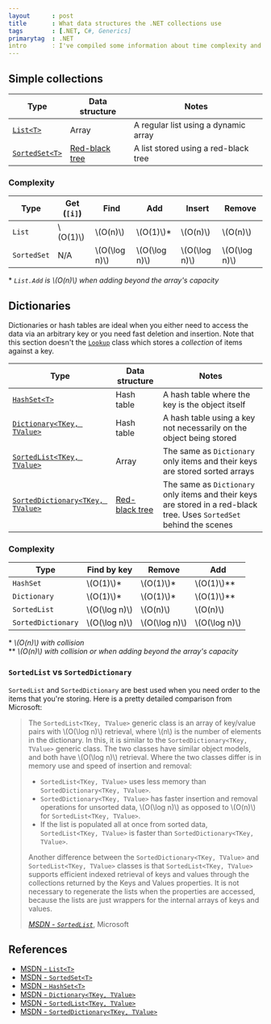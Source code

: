 ```yaml
---
layout      : post
title       : What data structures the .NET collections use
tags        : [.NET, C#, Generics]
primarytag  : .NET
intro       : I've compiled some information about time complexity and underlying data structures of .NET simple collections and dictionaries. It was difficult to find some of this information on official sources like MSDN and non-official sources seemed to differ, so I used reflector and actually had a look at the .NET framework code to confirm these cases.
---
```




## Simple collections

| Type                | Data structure      | Notes
| ------------------- | ------------------- | -----
| [`List<T>`][1]      | Array               | A regular list using a dynamic array
| [`SortedSet<T>`][2] | [Red-black tree][3] | A list stored using a red-black tree

### Complexity

| Type        | Get (`[i]`) | Find            | Add             | Insert          | Remove
| ----------- | ----------- | --------------- | --------------- | --------------- | ---------------
| `List`      | \\(O(1)\\)  | \\(O(n)\\)      | \\(O(1)\\)\*     | \\(O(n)\\)      | \\(O(n)\\)
| `SortedSet` | N/A         | \\(O(\log n)\\) | \\(O(\log n)\\) | \\(O(\log n)\\) | \\(O(\log n)\\)

\* *`List.Add` is \\(O(n)\\) when adding beyond the array's capacity*



## Dictionaries

Dictionaries or hash tables are ideal when you either need to access the data via an arbitrary key or you need fast deletion and insertion. Note that this section doesn't the [`Lookup`][4] class which stores a *collection* of items against a key.

| Type                                  | Data structure      | Notes
| ------------------------------------- | ------------------- | -----
| [`HashSet<T>`][5]                     | Hash table          | A hash table where the key is the object itself
| [`Dictionary<TKey, TValue>`][6]       | Hash table          | A hash table using a key not necessarily on the object being stored
| [`SortedList<TKey, TValue>`][7]       | Array               | The same as `Dictionary` only items and their keys are stored sorted arrays
| [`SortedDictionary<TKey, TValue>`][8] | [Red-black tree][3] | The same as `Dictionary` only items and their keys are stored in a red-black tree. Uses `SortedSet` behind the scenes

### Complexity

| Type               | Find by key     | Remove          | Add
| ------------------ | --------------- | --------------- | ---------------
| `HashSet`          | \\(O(1)\\)\*     | \\(O(1)\\)\*     | \\(O(1)\\)\*\*
| `Dictionary`       | \\(O(1)\\)\*     | \\(O(1)\\)\*     | \\(O(1)\\)\*\*
| `SortedList`       | \\(O(\log n)\\) | \\(O(n)\\)      | \\(O(n)\\)
| `SortedDictionary` | \\(O(\log n)\\) | \\(O(\log n)\\) | \\(O(\log n)\\)

\* *\\(O(n)\\) with collision*<br />
\*\* *\\(O(n)\\) with collision or when adding beyond the array's capacity*

### `SortedList` vs `SortedDictionary`

`SortedList` and `SortedDictionary` are best used when you need order to the items that you're storing. Here is a pretty detailed comparison from Microsoft:

> The `SortedList<TKey, TValue>` generic class is an array of key/value pairs with \\(O(\log n)\\) retrieval, where \\(n\\) is the number of elements in the dictionary. In this, it is similar to the `SortedDictionary<TKey, TValue>` generic class. The two classes have similar object models, and both have \\(O(\log n)\\) retrieval. Where the two classes differ is in memory use and speed of insertion and removal:
>
> - `SortedList<TKey, TValue>` uses less memory than `SortedDictionary<TKey, TValue>`.
> - `SortedDictionary<TKey, TValue>` has faster insertion and removal operations for unsorted data, \\(O(\log n)\\) as opposed to \\(O(n)\\) for `SortedList<TKey, TValue>`.
> - If the list is populated all at once from sorted data, `SortedList<TKey, TValue>` is faster than `SortedDictionary<TKey, TValue>`.
>
> Another difference between the `SortedDictionary<TKey, TValue>` and `SortedList<TKey, TValue>` classes is that `SortedList<TKey, TValue>` supports efficient indexed retrieval of keys and values through the collections returned by the Keys and Values properties. It is not necessary to regenerate the lists when the properties are accessed, because the lists are just wrappers for the internal arrays of keys and values.
>
> <cite>[MSDN - `SortedList`][7]</cite>, Microsoft



## References

- [MSDN - `List<T>`][1]
- [MSDN - `SortedSet<T>`][2]
- [MSDN - `HashSet<T>`][5]
- [MSDN - `Dictionary<TKey, TValue>`][6]
- [MSDN - `SortedList<TKey, TValue>`][7]
- [MSDN - `SortedDictionary<TKey, TValue>`][8]



[1]: http://msdn.microsoft.com/en-us/library/6sh2ey19.aspx
[2]: http://msdn.microsoft.com/en-us/library/dd412070.aspx
[3]: {{site.baseurl}}/2012/12/data-structure-red-black-tree.html
[4]: http://msdn.microsoft.com/en-us/library/bb460184.aspx
[5]: http://msdn.microsoft.com/en-us/library/bb359438.aspx
[6]: http://msdn.microsoft.com/en-au/library/xfhwa508.aspx
[7]: http://msdn.microsoft.com/en-us/library/ms132319.aspx
[8]: http://msdn.microsoft.com/en-us/library/f7fta44c.aspx

